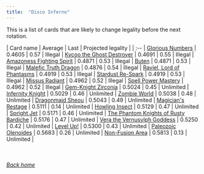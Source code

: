```yaml
---
title:  "Disco Inferno"
---
```


This is a list of cards that are likely to change legality before the next rotation.

| Card name | Average | Last | Projected legality |
| :-- |
[Glorious Numbers](https://db.ygoprodeck.com/card/?search=Glorious%20Numbers) | 0.4605 | 0.57 | Illegal |
[Kycoo the Ghost Destroyer](https://db.ygoprodeck.com/card/?search=Kycoo%20the%20Ghost%20Destroyer) | 0.4691 | 0.55 | Illegal |
[Amazoness Fighting Spirit](https://db.ygoprodeck.com/card/?search=Amazoness%20Fighting%20Spirit) | 0.4871 | 0.53 | Illegal |
[Buten](https://db.ygoprodeck.com/card/?search=Buten) | 0.4871 | 0.53 | Illegal |
[Malefic Truth Dragon](https://db.ygoprodeck.com/card/?search=Malefic%20Truth%20Dragon) | 0.4876 | 0.54 | Illegal |
[Raviel, Lord of Phantasms](https://db.ygoprodeck.com/card/?search=Raviel,%20Lord%20of%20Phantasms) | 0.4919 | 0.53 | Illegal |
[Stardust Re-Spark](https://db.ygoprodeck.com/card/?search=Stardust%20Re-Spark) | 0.4919 | 0.53 | Illegal |
[Missus Radiant](https://db.ygoprodeck.com/card/?search=Missus%20Radiant) | 0.4962 | 0.52 | Illegal |
[Spell Power Mastery](https://db.ygoprodeck.com/card/?search=Spell%20Power%20Mastery) | 0.4962 | 0.52 | Illegal |
[Gem-Knight Zirconia](https://db.ygoprodeck.com/card/?search=Gem-Knight%20Zirconia) | 0.5024 | 0.45 | Unlimited |
[Infernity Knight](https://db.ygoprodeck.com/card/?search=Infernity%20Knight) | 0.5029 | 0.46 | Unlimited |
[Zombie World](https://db.ygoprodeck.com/card/?search=Zombie%20World) | 0.5038 | 0.48 | Unlimited |
[Dragonmaid Sheou](https://db.ygoprodeck.com/card/?search=Dragonmaid%20Sheou) | 0.5043 | 0.49 | Unlimited |
[Magician's Restage](https://db.ygoprodeck.com/card/?search=Magician's%20Restage) | 0.5111 | 0.14 | Unlimited |
[Howling Insect](https://db.ygoprodeck.com/card/?search=Howling%20Insect) | 0.5129 | 0.47 | Unlimited |
[Spright Jet](https://db.ygoprodeck.com/card/?search=Spright%20Jet) | 0.5171 | 0.46 | Unlimited |
[The Phantom Knights of Rusty Bardiche](https://db.ygoprodeck.com/card/?search=The%20Phantom%20Knights%20of%20Rusty%20Bardiche) | 0.5176 | 0.47 | Unlimited |
[Vera the Vernusylph Goddess](https://db.ygoprodeck.com/card/?search=Vera%20the%20Vernusylph%20Goddess) | 0.5250 | 0.42 | Unlimited |
[Level Up!](https://db.ygoprodeck.com/card/?search=Level%20Up!) | 0.5300 | 0.43 | Unlimited |
[Paleozoic Olenoides](https://db.ygoprodeck.com/card/?search=Paleozoic%20Olenoides) | 0.5683 | 0.26 | Unlimited |
[Non-Fusion Area](https://db.ygoprodeck.com/card/?search=Non-Fusion%20Area) | 0.5813 | 0.13 | Unlimited |

<br>

###### [Back home](index)